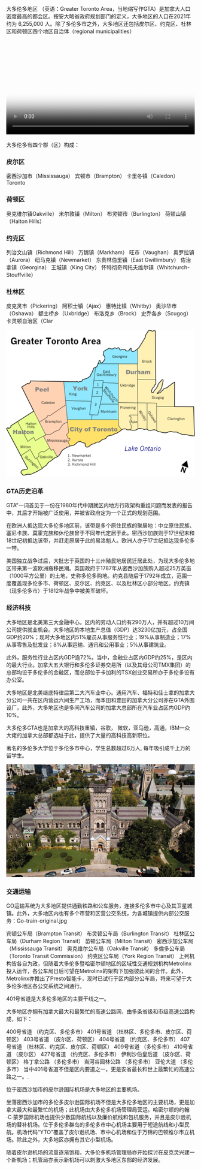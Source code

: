 大多伦多地区 （英语：Greater Toronto Area，当地缩写作GTA）是加拿大人口密度最高的都会区。按安大略省政府规划部门的定义，大多地区的人口在2021年约为 6,255,000 人。除了多伦多市之外，大多地区还包括皮尔区、约克区、杜林区和荷顿区四个地区自治体（regional municipalities）

<video id="vid01" width="100%" controls  preload="auto" poster="../assets/images/torontolanding.jpg">
  <source src="../assets/videos/incredible_toronto.mp4" type="video/mp4">
  Your browser does not support HTML5 video.
</video>



大多伦多有四个郡（区）构成：

### 皮尔区
密西沙加市（Mississauga）
宾顿市（Brampton）
卡里冬镇（Caledon）Toronto

### 荷顿区
奥克维尔镇Oakville）
米尔敦镇（Milton）
布灵顿市（Burlington）
荷顿山镇（Halton Hills）

### 约克区
列治文山镇（Richmond Hill）
万锦镇（Markham）
旺市（Vaughan）
奥罗拉镇（Aurora）
纽马克镇（Newmarket）
东贵林伯里镇（East Gwillimbury）
佐治拿镇（Georgina）
王城镇（King City）
怀特彻奇司托夫维尔镇（Whitchurch-Stouffville）

### 杜林区
皮克灵市（Pickering）
阿积士镇（Ajax）
惠特比镇（Whitby）
奥沙华市（Oshawa）
额士桥乡（Uxbridge）
布洛克乡（Brock）
史乔各乡（Scugog）
卡灵顿自治区（Clar

![GTA map](./assets/images/gta_map.png)

### GTA历史沿革
GTA”一词首见于一份在1980年代中期就区内地方行政架构重组问题而发表的报告中，其后才开始被广泛使用，并被省政府定为一个正式的规划范围。

在欧洲人抵达现大多伦多地区前，该带是多个原住民族的聚居地：中立原住民族、塞尼卡族、莫霍克族和休伦族曾于不同年代定居于此。密西沙加族则于17世纪末和18世纪初抵达该带，并赶走原居于此的易洛魁人。欧洲人亦于17世纪抵达现多伦多一带。

美国独立战争过后，大批忠于英国的十三州殖民地居民迁居此处，为现大多伦多地区带来第一波欧洲裔移民潮。英国政府于1787年从密西沙加族购入超过25万英亩（1000平方公里）的土地，史称多伦多购地。约克县随后于1792年成立，范围一度覆盖现多伦多市、荷顿区、皮尔区、约克区、以及杜林区小部分地区。约克镇（现多伦多市）于1812年战争中被美军破坏。

### 经济科技

大多地区是北美第三大金融中心。区内的劳动人口约有290万人，并有超过10万间公司提供就业机会。大多地区的本地生产总值（GDP）达3230亿加元，占全国GDP约20%；现时大多地区内51%雇员从事服务性行业；19%从事制造业；17%从事零售及批发业；8%从事运输、通讯和公用事业；5%从事建筑业。

此外，服务性行业占区内GDP逾72%。当中，金融业占区内GDP约25%，是区内的最大行业。加拿大五大银行和多伦多证券交易所（以及其母公司TMX集团）的总部均设于多伦多的金融区，而总部位于卡加利的TSX创业交易所亦于多伦多设有办公室。

大多地区是北美继底特律后第二大汽车业中心。通用汽车、福特和佳士拿的加拿大分公司一共在区内营运六间生产工场，而本田和豊田的加拿大分公司亦在GTA外围设厂。此外，大多地区也是多间汽车公司的加拿大总部所在汽车业占区内GDP约10%。

大多伦多GTA也是加拿大的高科技重镇，谷歌， 微软，亚马逊，高通，IBM一众大佬的加拿大总部都选址于此，提供了大量的高科技高新职位。

著名的多伦多大学位于多伦多市中心，学生总数超过6万人, 每年吸引成千上万的留学生。

![GTA map](./assets/images/UofT.jpg)


### 交通运输

GO运输系统为大多地区提供通勤铁路和公车服务，连接多伦多市中心及其卫星城镇。此外，大多地区内也有多个市营和区营公交系统，为各城镇提供内部公交服务：Go-train-original.jpg

宾顿公车局（Brampton Transit）
布灵顿公车局（Burlington Transit）
杜林区公车局（Durham Region Transit）
苗顿公车局（Milton Transit）
密西沙加公车局（Mississauga Transit）
奥克维尔公车局（Oakville Transit）
多倫多公车局（Toronto Transit Commission）
约克区公车局（York Region Transit）
上列机构皆各自为政，但随着大多伦多暨哈密尔顿地区的区域性交通规划机构Metrolinx投入运作，各公车局日后可望在Metrolinx的架构下加强彼此间的合作。此外，Metrolinx亦推出了Presto智能卡，现时已试行于区内部分公车局，将来可望于大多伦多地区各公交系统之间通行。

401号省道是大多伦多地区的主要干线之一。

大多地区亦拥有加拿大最大和最繁忙的高速公路网，由多条省级和市级高速公路构成，如下：

400号省道 （约克区、多伦多市）
401号省道 （杜林区、多伦多市、皮尔区、荷顿区）
403号省道 （皮尔区、荷顿区）
404号省道 （约克区、多伦多市）
407号省道 （杜林区、约克区、皮尔区、荷顿区）
409号省道 （多伦多市）
410号省道 （皮尔区）
427号省道 （约克区、多伦多市）
伊利沙伯皇后道 （皮尔区、荷顿区）
格丁拿公路 （多伦多市）
当河谷园林公路 （多伦多市）
亚伦大道 （多伦多市）
当中401号省道不但是区内要道之一，更是安省最长和世上最繁忙的高速公路之一。.

位于密西沙加市的皮尔逊国际机场是大多地区的主要机场。

坐落密西沙加市的多伦多皮尔逊国际机场不但是大多伦多地区的主要机场，更是加拿大最大和最繁忙的机场；此机场由大多伦多机场管理局营运。哈密尔顿的约翰·C·蒙罗国际机场也提供少数国际航线以及廉价航线和包机服务，并且是皮尔逊机场的替补机场。位于多伦多群岛的多伦多市中心机场主要用于短途航线和小型民航。机场代码“YTO”覆盖了皮尔逊机场、市中心机场和位于万锦的巴顿维尔市立机场。除此之外，大多地区亦拥有其它小型机场。

随着皮尔逊机场的流量逐渐饱和，大多伦多机场管理局亦开始探讨在皮克灵兴建一个新机场；机管局亦表示新机场可以刺激大多地区东部的经济发展。

<script>
    document.getElementById('vid01').addEventListener('loadedmetadata', function() {  this.currentTime = 2;}, false);
</script>